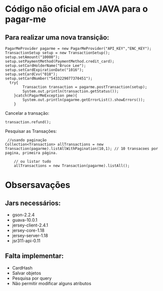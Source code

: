 Código não oficial em JAVA para o pagar-me
====


Para realizar uma nova transição:
----

```
PagarMeProvider pagarme = new PagarMeProvider("API_KEY","ENC_KEY");
TransactionSetup setup = new TransactionSetup();
setup.setAmount("10000");
setup.setPaymentMethod(PaymentMethod.credit_card);
setup.setCardHolderName("Bruce Lee");
setup.setCardExpirationDate("1016");
setup.setCardCvv("018");
setup.setCardNumber("5433229077370451");
  try{
        Transaction transaction = pagarme.postTransaction(setup);
        System.out.println(transaction.getStatus()); 
    }catch(PagarMeException pme){
      	System.out.println(pagarme.getErrorList().showErrors());
    }
```

Cancelar a transação:

```
transaction.refund();
```


Pesquisar as Transações:

```
 //usando paginação
Collection<Transaction> allTransactions = new Transaction(pagarme).listAllWithPagination(10,1); // 10 transacoes por pagina, primeira página.

    // ou listar tudo
    allTransactions = new Transaction(pagarme).listAll(); 
```



Obsersavações
=========

Jars necessários:
----
* gson-2.2.4
* guava-10.0.1
* jersey-client-2.4.1
* jersey-core-1.18
* jersey-server-1.18
* jsr311-api-0.11


Falta implementar:
----
* CardHash
* Salvar objetos
* Pesquisa por query
* Não permitir modificar alguns atributos